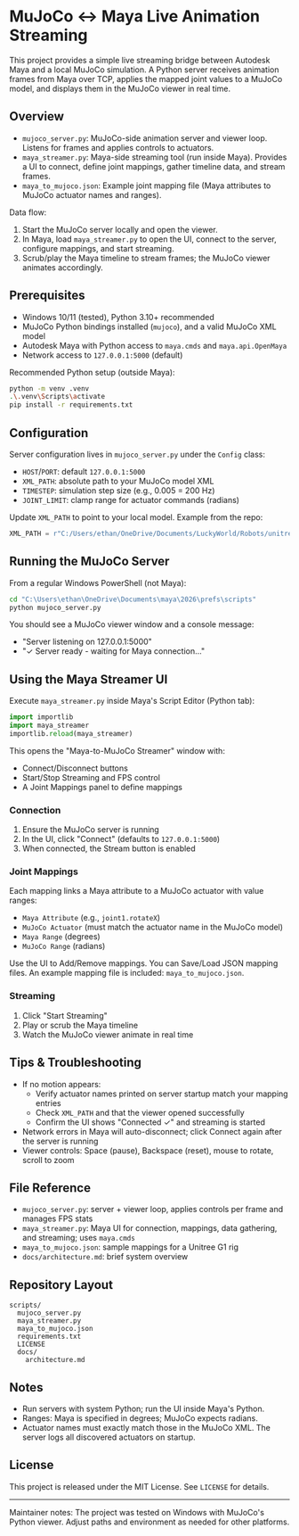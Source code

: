 # MuJoCo <-> Maya Live Animation Streaming

This project provides a simple live streaming bridge between Autodesk Maya and a local MuJoCo simulation. A Python server receives animation frames from Maya over TCP, applies the mapped joint values to a MuJoCo model, and displays them in the MuJoCo viewer in real time.

## Overview

- `mujoco_server.py`: MuJoCo-side animation server and viewer loop. Listens for frames and applies controls to actuators.
- `maya_streamer.py`: Maya-side streaming tool (run inside Maya). Provides a UI to connect, define joint mappings, gather timeline data, and stream frames.
- `maya_to_mujoco.json`: Example joint mapping file (Maya attributes to MuJoCo actuator names and ranges).

Data flow:
1) Start the MuJoCo server locally and open the viewer.
2) In Maya, load `maya_streamer.py` to open the UI, connect to the server, configure mappings, and start streaming.
3) Scrub/play the Maya timeline to stream frames; the MuJoCo viewer animates accordingly.

## Prerequisites

- Windows 10/11 (tested), Python 3.10+ recommended
- MuJoCo Python bindings installed (`mujoco`), and a valid MuJoCo XML model
- Autodesk Maya with Python access to `maya.cmds` and `maya.api.OpenMaya`
- Network access to `127.0.0.1:5000` (default)

Recommended Python setup (outside Maya):
```bash
python -m venv .venv
.\.venv\Scripts\activate
pip install -r requirements.txt
```

## Configuration

Server configuration lives in `mujoco_server.py` under the `Config` class:

- `HOST`/`PORT`: default `127.0.0.1:5000`
- `XML_PATH`: absolute path to your MuJoCo model XML
- `TIMESTEP`: simulation step size (e.g., 0.005 = 200 Hz)
- `JOINT_LIMIT`: clamp range for actuator commands (radians)

Update `XML_PATH` to point to your local model. Example from the repo:

```python
XML_PATH = r"C:/Users/ethan/OneDrive/Documents/LuckyWorld/Robots/unitree_g1_new/scene.xml"
```

## Running the MuJoCo Server

From a regular Windows PowerShell (not Maya):

```bash
cd "C:\Users\ethan\OneDrive\Documents\maya\2026\prefs\scripts"
python mujoco_server.py
```

You should see a MuJoCo viewer window and a console message:

- "Server listening on 127.0.0.1:5000"
- "✓ Server ready - waiting for Maya connection..."

## Using the Maya Streamer UI

Execute `maya_streamer.py` inside Maya's Script Editor (Python tab):

```python
import importlib
import maya_streamer
importlib.reload(maya_streamer)
```

This opens the "Maya-to-MuJoCo Streamer" window with:
- Connect/Disconnect buttons
- Start/Stop Streaming and FPS control
- A Joint Mappings panel to define mappings

### Connection
1) Ensure the MuJoCo server is running
2) In the UI, click "Connect" (defaults to `127.0.0.1:5000`)
3) When connected, the Stream button is enabled

### Joint Mappings
Each mapping links a Maya attribute to a MuJoCo actuator with value ranges:
- `Maya Attribute` (e.g., `joint1.rotateX`)
- `MuJoCo Actuator` (must match the actuator name in the MuJoCo model)
- `Maya Range` (degrees)
- `MuJoCo Range` (radians)

Use the UI to Add/Remove mappings. You can Save/Load JSON mapping files. An example mapping file is included: `maya_to_mujoco.json`.

### Streaming
1) Click "Start Streaming"
2) Play or scrub the Maya timeline
3) Watch the MuJoCo viewer animate in real time

## Tips & Troubleshooting

- If no motion appears:
  - Verify actuator names printed on server startup match your mapping entries
  - Check `XML_PATH` and that the viewer opened successfully
  - Confirm the UI shows "Connected ✓" and streaming is started
- Network errors in Maya will auto-disconnect; click Connect again after the server is running
- Viewer controls: Space (pause), Backspace (reset), mouse to rotate, scroll to zoom

## File Reference

- `mujoco_server.py`: server + viewer loop, applies controls per frame and manages FPS stats
- `maya_streamer.py`: Maya UI for connection, mappings, data gathering, and streaming; uses `maya.cmds`
- `maya_to_mujoco.json`: sample mappings for a Unitree G1 rig
- `docs/architecture.md`: brief system overview

## Repository Layout

```
scripts/
  mujoco_server.py
  maya_streamer.py
  maya_to_mujoco.json
  requirements.txt
  LICENSE
  docs/
    architecture.md
```

## Notes

- Run servers with system Python; run the UI inside Maya's Python.
- Ranges: Maya is specified in degrees; MuJoCo expects radians.
- Actuator names must exactly match those in the MuJoCo XML. The server logs all discovered actuators on startup.

## License

This project is released under the MIT License. See `LICENSE` for details.

---

Maintainer notes: The project was tested on Windows with MuJoCo's Python viewer. Adjust paths and environment as needed for other platforms.


